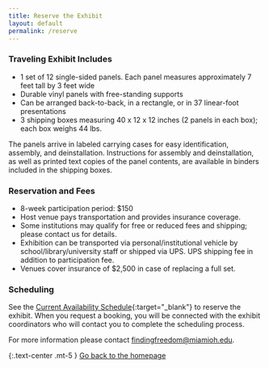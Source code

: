 ```yaml
---
title: Reserve the Exhibit
layout: default
permalink: /reserve
---
```


### Traveling Exhibit Includes

+ 1 set of 12 single-sided panels. Each panel measures approximately 7 feet tall by 3 feet wide
+ Durable vinyl panels with free-standing supports
+ Can be arranged back-to-back, in a rectangle, or in 37 linear-foot presentations
+ 3 shipping boxes measuring 40 x 12 x 12 inches (2 panels in each box); each box weighs 44 lbs.

The panels arrive in labeled carrying cases for easy identification, assembly, and deinstallation. Instructions for assembly and deinstallation, as well as printed text copies of the panel contents, are available in binders included in the shipping boxes. 

### Reservation and Fees

+ 8-week participation period: $150
+ Host venue pays transportation and provides insurance coverage.
+ Some institutions may qualify for free or reduced fees and shipping; please contact us for details. 
+ Exhibition can be transported via personal/institutional vehicle by school/library/university staff or shipped via UPS. UPS shipping fee in addition to participation fee.
+ Venues cover insurance of $2,500 in case of replacing a full set. 

### Scheduling

See the [Current Availability Schedule](https://muohio.libcal.com/equipment/item/103944){:target="_blank"} to reserve the exhibit. 
When you request a booking, you will be connected with the exhibit coordinators who will contact you to complete the scheduling process. 

For more information please contact [findingfreedom@miamioh.edu](mailto:findingfreedom@miamioh.edu). 


{:.text-center .mt-5 }
[Go back to the homepage](/)


